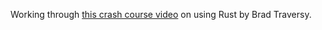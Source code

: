 Working through
[this crash course video](https://www.youtube.com/watch?v=zF34dRivLOw)
on using Rust by Brad Traversy.
